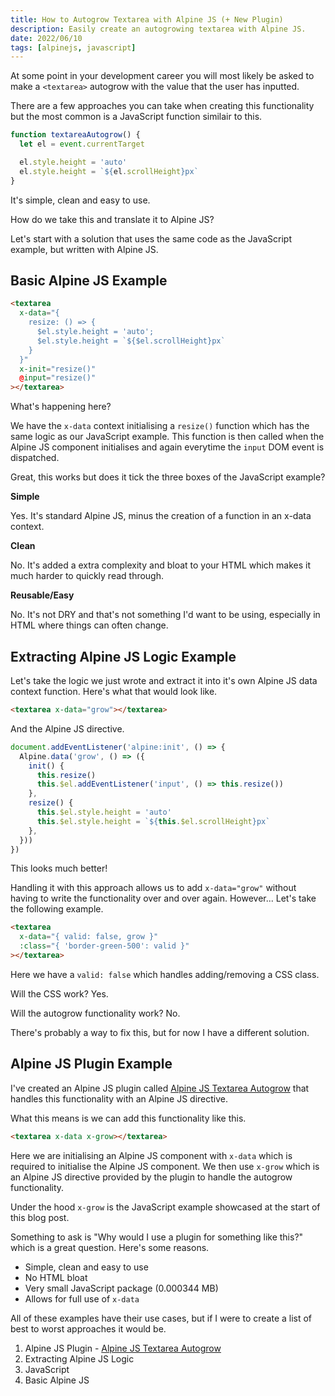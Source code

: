 ```yaml
---
title: How to Autogrow Textarea with Alpine JS (+ New Plugin)
description: Easily create an autogrowing textarea with Alpine JS.
date: 2022/06/10
tags: [alpinejs, javascript]
---
```


At some point in your development career you will most likely be asked to make a
`<textarea>` autogrow with the value that the user has inputted.

There are a few approaches you can take when creating this functionality but the
most common is a JavaScript function similair to this.

```js
function textareaAutogrow() {
  let el = event.currentTarget

  el.style.height = 'auto'
  el.style.height = `${el.scrollHeight}px`
}
```

It's simple, clean and easy to use.

How do we take this and translate it to Alpine JS?

Let's start with a solution that uses the same code as the JavaScript example,
but written with Alpine JS.

## Basic Alpine JS Example

```html
<textarea
  x-data="{
    resize: () => {
      $el.style.height = 'auto';
      $el.style.height = `${$el.scrollHeight}px`
    }
  }"
  x-init="resize()"
  @input="resize()"
></textarea>
```

What's happening here?

We have the `x-data` context initialising a `resize()` function which has the
same logic as our JavaScript example. This function is then called when the
Alpine JS component initialises and again everytime the `input` DOM event is
dispatched.

Great, this works but does it tick the three boxes of the JavaScript example?

**Simple**

Yes. It's standard Alpine JS, minus the creation of a function in an x-data
context.

**Clean**

No. It's added a extra complexity and bloat to your HTML which makes it much
harder to quickly read through.

**Reusable/Easy**

No. It's not DRY and that's not something I'd want to be using, especially in
HTML where things can often change.

## Extracting Alpine JS Logic Example

Let's take the logic we just wrote and extract it into it's own Alpine JS data
context function. Here's what that would look like.

```html
<textarea x-data="grow"></textarea>
```

And the Alpine JS directive.

```js
document.addEventListener('alpine:init', () => {
  Alpine.data('grow', () => ({
    init() {
      this.resize()
      this.$el.addEventListener('input', () => this.resize())
    },
    resize() {
      this.$el.style.height = 'auto'
      this.$el.style.height = `${this.$el.scrollHeight}px`
    },
  }))
})
```

This looks much better!

Handling it with this approach allows us to add `x-data="grow"` without having
to write the functionality over and over again. However... Let's take the
following example.

```html
<textarea
  x-data="{ valid: false, grow }"
  :class="{ 'border-green-500': valid }"
></textarea>
```

Here we have a `valid: false` which handles adding/removing a CSS class.

Will the CSS work? Yes.

Will the autogrow functionality work? No.

There's probably a way to fix this, but for now I have a different solution.

## Alpine JS Plugin Example

I've created an Alpine JS plugin called
[Alpine JS Textarea Autogrow](https://github.com/markmead/alpinejs-textarea-autogrow)
that handles this functionality with an Alpine JS directive.

What this means is we can add this functionality like this.

```html
<textarea x-data x-grow></textarea>
```

Here we are initialising an Alpine JS component with `x-data` which is required
to initialise the Alpine JS component. We then use `x-grow` which is an Alpine
JS directive provided by the plugin to handle the autogrow functionality.

Under the hood `x-grow` is the JavaScript example showcased at the start of this
blog post.

Something to ask is "Why would I use a plugin for something like this?" which is
a great question. Here's some reasons.

- Simple, clean and easy to use
- No HTML bloat
- Very small JavaScript package (0.000344 MB)
- Allows for full use of `x-data`

All of these examples have their use cases, but if I were to create a list of
best to worst approaches it would be.

1. Alpine JS Plugin -
   [Alpine JS Textarea Autogrow](https://github.com/markmead/alpinejs-textarea-autogrow)
2. Extracting Alpine JS Logic
3. JavaScript
4. Basic Alpine JS
